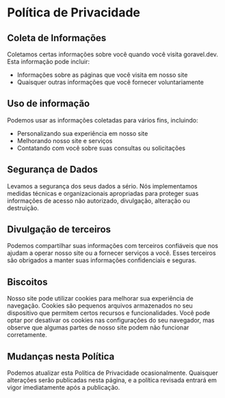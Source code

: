 # Política de Privacidade

## Coleta de Informações

Coletamos certas informações sobre você quando você visita goravel.dev. Esta informação pode incluir:

- Informações sobre as páginas que você visita em nosso site
- Quaisquer outras informações que você fornecer voluntariamente

## Uso de informação

Podemos usar as informações coletadas para vários fins, incluindo:

- Personalizando sua experiência em nosso site
- Melhorando nosso site e serviços
- Contatando com você sobre suas consultas ou solicitações

## Segurança de Dados

Levamos a segurança dos seus dados a sério. Nós implementamos medidas técnicas e organizacionais apropriadas para proteger
suas informações de acesso não autorizado, divulgação, alteração ou destruição.

## Divulgação de terceiros

Podemos compartilhar suas informações com terceiros confiáveis que nos ajudam a operar nosso site ou a fornecer serviços a
você. Esses terceiros são obrigados a manter suas informações confidenciais e seguras.

## Biscoitos

Nosso site pode utilizar cookies para melhorar sua experiência de navegação. Cookies são pequenos arquivos armazenados no seu dispositivo que
permitem certos recursos e funcionalidades. Você pode optar por desativar os cookies nas configurações do seu navegador, mas observe
que algumas partes de nosso site podem não funcionar corretamente.

## Mudanças nesta Política

Podemos atualizar esta Política de Privacidade ocasionalmente. Quaisquer alterações serão publicadas nesta página, e a política revisada
entrará em vigor imediatamente após a publicação.
